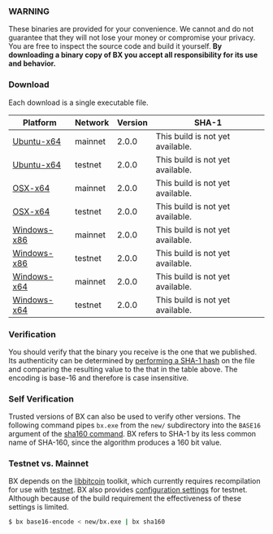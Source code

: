 ### WARNING

These binaries are provided for your convenience. We cannot and do not guarantee that they will not lose your money or compromise your privacy. You are free to inspect the source code and build it yourself. **By downloading a binary copy of BX you accept all responsibility for its use and behavior.**

### Download
Each download is a single executable file.

| Platform | Network | Version |  SHA-1  |
|----------|---------|---------|---------|
| [Ubuntu-x64]()  | mainnet | 2.0.0 | This build is not yet available. |
| [Ubuntu-x64]()  | testnet | 2.0.0 | This build is not yet available. |
| [OSX-x64]()     | mainnet | 2.0.0 | This build is not yet available. |
| [OSX-x64]()     | testnet | 2.0.0 | This build is not yet available. |
| [Windows-x86]() | mainnet | 2.0.0 | This build is not yet available. |
| [Windows-x86]() | testnet | 2.0.0 | This build is not yet available. |
| [Windows-x64]() | mainnet | 2.0.0 | This build is not yet available. |
| [Windows-x64]() | testnet | 2.0.0 | This build is not yet available. |

### Verification
You should verify that the binary you receive is the one that we published. Its authenticity can be determined by [performing a SHA-1 hash](http://onlinemd5.com) on the file and comparing the resulting value to the that in the table above. The encoding is base-16 and therefore is case insensitive.

### Self Verification
Trusted versions of BX can also be used to verify other versions. The following command pipes `bx.exe` from the `new/` subdirectory into the `BASE16` argument of the [sha160 command](bx-sha160). BX refers to SHA-1 by its less common name of SHA-160, since the algorithm produces a 160 bit value.

### Testnet vs. Mainnet
BX depends on the [libbitcoin](https://github.com/libbitcoin/libbitcoin) toolkit, which currently requires recompilation for use with [testnet](https://en.bitcoin.it/wiki/Testnet). BX also provides [configuration settings](https://github.com/libbitcoin/libbitcoin-explorer/wiki/Configuration-Settings) for testnet. Although because of the build requirement the effectiveness of these settings is limited.

```sh
$ bx base16-encode < new/bx.exe | bx sha160
```
